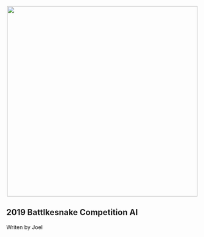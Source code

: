 <p align="center">
  <img width="500" src="https://i.imgur.com/18Z3Kfv.png">
</p>

## 2019 Battlkesnake Competition AI
Writen by Joel
